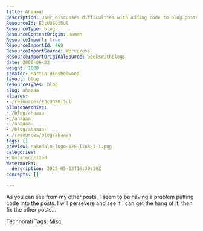```yaml
---
title: Ahaaaa!
description: User discusses difficulties with adding code to blog posts and expresses intent to improve and update previous entries once the issue is resolved.
ResourceId: E3cUOS0i5ul
ResourceType: blog
ResourceContentOrigin: Human
ResourceImport: true
ResourceImportId: 469
ResourceImportSource: Wordpress
ResourceImportOriginalSource: GeeksWithBlogs
date: 2006-06-22
weight: 1000
creator: Martin Hinshelwood
layout: blog
resourceTypes: blog
slug: ahaaaa
aliases:
- /resources/E3cUOS0i5ul
aliasesArchive:
- /blog/ahaaaa
- /ahaaaa
- /ahaaaa-
- /blog/ahaaaa-
- /resources/blog/ahaaaa
tags: []
preview: nakedalm-logo-128-link-1-1.png
categories:
- Uncategorized
Watermarks:
  description: 2025-05-13T16:30:10Z
concepts: []

---
```

As you can see from my other posts, I seem to be having a problem putting code into the posts. I will persevere and see if I can get the hang of it, then fix the other posts...

Technorati Tags: [Misc](http://technorati.com/tags/Misc)
